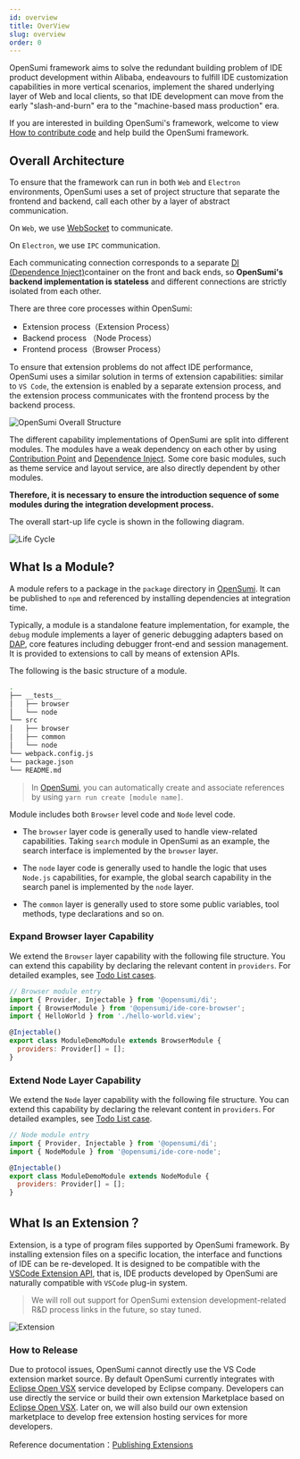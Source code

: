```yaml
---
id: overview
title: OverView
slug: overview
order: 0
---
```


OpenSumi framework aims to solve the redundant building problem of IDE product development within Alibaba, endeavours to fulfill IDE customization capabilities in more vertical scenarios, implement the shared underlying layer of Web and local clients, so that IDE development can move from the early "slash-and-burn" era to the "machine-based mass production" era.

If you are interested in building OpenSumi's framework, welcome to view [How to contribute code](../develop/how-to-contribute) and help build the OpenSumi framework.

## Overall Architecture

To ensure that the framework can run in both `Web` and `Electron` environments, OpenSumi uses a set of project structure that separate the frontend and backend, call each other by a layer of abstract communication.

On `Web`, we use [WebSocket](https://developer.mozilla.org/zh-CN/docs/Web/API/WebSocket) to communicate.

On `Electron`, we use `IPC` communication.

Each communicating connection corresponds to a separate [DI (Dependence Inject)](../develop/basic-design/dependence-injector)container on the front and back ends, so **OpenSumi's backend implementation is stateless** and different connections are strictly isolated from each other.

There are three core processes within OpenSumi:

- Extension process（Extension Process）
- Backend process （Node Process）
- Frontend process（Browser Process）
 
To ensure that extension problems do not affect IDE performance, OpenSumi uses a similar solution in terms of extension capabilities: similar to `VS Code`, the extension is enabled by a separate extension process, and the extension process communicates with the frontend process by the backend process.

![OpenSumi Overall Structure](https://img.alicdn.com/imgextra/i2/O1CN01qNPXUm1wbMFgrPieN_!!6000000006326-2-tps-1332-1180.png)

The different capability implementations of OpenSumi are split into different modules. The modules have a weak dependency on each other by using [Contribution Point](../develop/basic-design/contribution-point) and [Dependence Inject](../develop/basic-design/dependence-injector). Some core basic modules, such as theme service and layout service, are also directly dependent by other modules.

**Therefore, it is necessary to ensure the introduction sequence of some modules during the integration development process.**

The overall start-up life cycle is shown in the following diagram.

![Life Cycle](https://img.alicdn.com/imgextra/i4/O1CN01G6C1nf21GoZEzAlJk_!!6000000006958-2-tps-1564-874.png)

## What Is a Module?

A module refers to a package in the `package` directory in [OpenSumi](https://github.com/opensumi/core). It can be published to `npm` and referenced by installing dependencies at integration time.

Typically, a module is a standalone feature implementation, for example, the `debug` module implements a layer of generic debugging adapters based on [DAP](https://microsoft.github.io/debug-adapter-protocol/), core features including debugger front-end and session management. It is provided to extensions to call by means of extension APIs.

The following is the basic structure of a module.

```bash
.
├── __tests__
│   ├── browser
│   └── node
└── src
│   ├── browser
│   ├── common
│   └── node
└── webpack.config.js
└── package.json
└── README.md
```

> In [OpenSumi](https://github.com/opensumi/core), you can automatically create and associate references by using `yarn run create [module name]`.

Module includes both `Browser` level code and `Node` level code.

- The `browser` layer code is generally used to handle view-related capabilities. Taking `search` module in OpenSumi as an example, the search interface is implemented by the `browser` layer.

- The `node` layer code is generally used to handle the logic that uses `Node.js` capabilities, for example, the global search capability in the search panel is implemented by the `node` layer.

- The `common` layer is generally used to store some public variables, tool methods, type declarations and so on.

### Expand Browser layer Capability

We extend the `Browser` layer capability with the following file structure. You can extend this capability by declaring the relevant content in `providers`. For detailed examples, see [Todo List cases](../develop/sample/overview).

```javascript
// Browser module entry
import { Provider, Injectable } from '@opensumi/di';
import { BrowserModule } from '@opensumi/ide-core-browser';
import { HelloWorld } from './hello-world.view';

@Injectable()
export class ModuleDemoModule extends BrowserModule {
  providers: Provider[] = [];
}
```

### Extend Node Layer Capability

We extend the `Node` layer capability with the following file structure. You can extend this capability by declaring the relevant content in `providers`. For detailed examples, see [Todo List case](../develop/sample/overview).

```javascript
// Node module entry
import { Provider, Injectable } from '@opensumi/di';
import { NodeModule } from '@opensumi/ide-core-node';

@Injectable()
export class ModuleDemoModule extends NodeModule {
  providers: Provider[] = [];
}
```

## What Is an Extension？

Extension, is a type of program files supported by OpenSumi framework. By installing extension files on a specific location, the interface and functions of IDE can be re-developed. It is designed to be compatible with the [VSCode Extension API](https://code.visualstudio.com/api), that is, IDE products developed by OpenSumi are naturally compatible with `VSCode` plug-in system.

> We will roll out support for OpenSumi extension development-related R&D process links in the future, so stay tuned.

![Extension](https://img.alicdn.com/imgextra/i3/O1CN01gHphRQ26x18NyYeTz_!!6000000007727-2-tps-1156-800.png)

### How to Release

Due to protocol issues, OpenSumi cannot directly use the VS Code extension market source. By default OpenSumi currently integrates with [Eclipse Open VSX](https://www.eclipse.org/community/eclipse_newsletter/2020/march/1.php) service developed by Eclipse company. Developers can use directly the service or build their own extension Marketplace based on [Eclipse Open VSX](https://www.eclipse.org/community/eclipse_newsletter/2020/march/1.php). Later on, we will also build our own extension marketplace to develop free extension hosting services for more developers.

Reference documentation：[Publishing Extensions](https://github.com/eclipse/openvsx/wiki/Publishing-Extensions)

